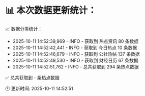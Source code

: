 📊 本次数据更新统计：
==========================

📈 数据分类统计：
- 2025-10-11 14:52:39,969 - INFO - 获取到 热点资讯 80 条数据
- 2025-10-11 14:52:42,441 - INFO - 获取到 今日热点 10 条数据
- 2025-10-11 14:52:46,679 - INFO - 获取到 公社热帖 137 条数据
- 2025-10-11 14:52:49,530 - INFO - 获取到 财经日历 67 条数据
- 2025-10-11 14:52:51,762 - INFO - 总共获取到 294 条热点数据

✅ 总共获取到 - 条热点数据

🕐 更新时间: 2025-10-11 14:52:51
